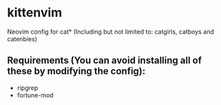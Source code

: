 # kittenvim
Neovim config for cat* (Including but not limited to: catgirls, catboys and catenbies)

## Requirements (You can avoid installing all of these by modifying the config):
- ripgrep
- fortune-mod
